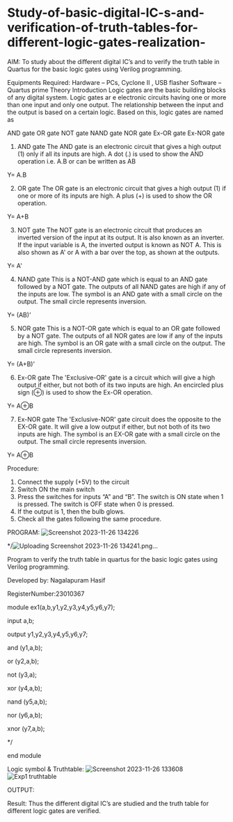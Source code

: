 # Study-of-basic-digital-IC-s-and-verification-of-truth-tables-for-different-logic-gates-realization-
 AIM:
To study about the different digital IC’s and to verify the truth table in Quartus for the basic logic gates using Verilog programming.

Equipments Required:
Hardware – PCs, Cyclone II , USB flasher
Software – Quartus prime
Theory
Introduction
Logic gates are the basic building blocks of any digital system. Logic gates ar e electronic circuits having one or more than one input and only one output. The relationship between the input and the output is based on a certain logic. Based on this, logic gates are named as

AND gate
OR gate
NOT gate
NAND gate
NOR gate
Ex-OR gate
Ex-NOR gate
1) AND gate
The AND gate is an electronic circuit that gives a high output (1) only if all its inputs are high. A dot (.) is used to show the AND operation i.e. A.B or can be written as AB

Y= A.B

2) OR gate
The OR gate is an electronic circuit that gives a high output (1) if one or more of its inputs are high. A plus (+) is used to show the OR operation.

Y= A+B

3) NOT gate
The NOT gate is an electronic circuit that produces an inverted version of the input at its output. It is also known as an inverter. If the input variable is A, the inverted output is known as NOT A. This is also shown as A' or A with a bar over the top, as shown at the outputs.

Y= A'

4) NAND gate
This is a NOT-AND gate which is equal to an AND gate followed by a NOT gate. The outputs of all NAND gates are high if any of the inputs are low. The symbol is an AND gate with a small circle on the output. The small circle represents inversion.

Y= (AB)’

5) NOR gate
This is a NOT-OR gate which is equal to an OR gate followed by a NOT gate. The outputs of all NOR gates are low if any of the inputs are high. The symbol is an OR gate with a small circle on the output. The small circle represents inversion.

Y= (A+B)’

6) Ex-OR gate
The 'Exclusive-OR' gate is a circuit which will give a high output if either, but not both of its two inputs are high. An encircled plus sign (⊕) is used to show the Ex-OR operation.

Y= A⊕B

7) Ex-NOR gate
The 'Exclusive-NOR' gate circuit does the opposite to the EX-OR gate. It will give a low output if either, but not both of its two inputs are high. The symbol is an EX-OR gate with a small circle on the output. The small circle represents inversion.

Y= A⊕B

Procedure:
1. Connect the supply (+5V) to the circuit
2. Switch ON the main switch
3. Press the switches for inputs “A” and “B”. The switch is ON state when 1 is pressed. The switch is OFF state when 0 is pressed.
4. If the output is 1, then the bulb glows.
5. Check all the gates following the same procedure.

PROGRAM:
![Screenshot 2023-11-26 134226](https://github.com/NagalapuramHasif/Study-of-basic-digital-IC-s-and-verification-of-truth-tables-for-different-logic-gates-realization-/assets/149365567/a44328ab-24fd-4bea-8d64-57bcac2cc0ff)

*/![Uploading Screenshot 2023-11-26 134241.png…]()

Program to verify the truth table in quartus for the basic logic gates using Verilog programming.

Developed by: Nagalapuram Hasif

RegisterNumber:23010367

module ex1(a,b,y1,y2,y3,y4,y5,y6,y7);

input a,b;

output y1,y2,y3,y4,y5,y6,y7;

and (y1,a,b);

or (y2,a,b);

not (y3,a);

xor (y4,a,b);

nand (y5,a,b);

nor (y6,a,b);

xnor (y7,a,b);

*/

end module

Logic symbol & Truthtable:
![Screenshot 2023-11-26 133608](https://github.com/NagalapuramHasif/Study-of-basic-digital-IC-s-and-verification-of-truth-tables-for-different-logic-gates-realization-/assets/149365567/8587682f-6cb1-4527-ae02-cb3599b53724)
![Exp1 truthtable](https://github.com/NagalapuramHasif/Study-of-basic-digital-IC-s-and-verification-of-truth-tables-for-different-logic-gates-realization-/assets/149365567/a375536e-47a8-4a5d-872e-209d972996fd)

OUTPUT:

Result:
Thus the different digital IC’s are studied and the truth table for different logic gates are verified.
